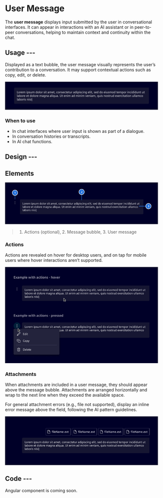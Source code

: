 # User Message

The **user message** displays input submitted by the user in conversational interfaces.
It can appear in interactions with an AI assistant or in peer-to-peer conversations,
helping to maintain context and continuity within the chat.

## Usage ---

Displayed as a text bubble, the user message visually represents the user’s contribution to a conversation.
It may support contextual actions such as copy, edit, or delete.

![User message](images/user-message.png)

### When to use

- In chat interfaces where user input is shown as part of a dialogue.
- In conversation histories or transcripts.
- In AI chat functions.

## Design ---

## Elements

![Message user elements](images/user-message-elements.png)

> 1. Actions (optional), 2. Message bubble, 3. User message

### Actions

Actions are revealed on hover for desktop users, and on tap for mobile users where hover interactions aren’t supported.

![Message user actions](images/user-message-actions.png)

### Attachments

When attachments are included in a user message, they should appear above the message bubble.
Attachments are arranged horizontally and wrap to the next line when they exceed the available space.

For general attachment errors (e.g., file not supported), display an inline error message above the field,
following the AI pattern guidelines.

![User message attachments](images/user-message-attachments.png)

## Code ---

Angular component is coming soon.
